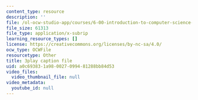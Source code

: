 ```yaml
---
content_type: resource
description: ''
file: /ol-ocw-studio-app/courses/6-00-introduction-to-computer-science-and-programming-fall-2008/a0c693831a980027099481288bb84d53_2q--tAPkVXI.srt
file_size: 61313
file_type: application/x-subrip
learning_resource_types: []
license: https://creativecommons.org/licenses/by-nc-sa/4.0/
ocw_type: OCWFile
resourcetype: Other
title: 3play caption file
uid: a0c69383-1a98-0027-0994-81288bb84d53
video_files:
  video_thumbnail_file: null
video_metadata:
  youtube_id: null
---
```

